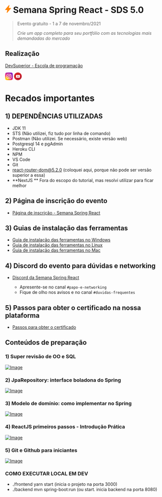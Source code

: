 # ![DevSuperior logo](https://raw.githubusercontent.com/devsuperior/bds-assets/main/ds/devsuperior-logo-small.png) Semana Spring React - SDS 5.0
> Evento gratuito - 1 a 7 de novembro/2021
> 
>  *Crie um app completo para seu portfólio com as tecnologias mais demandadas do mercado*

## Realização
[DevSuperior - Escola de programação](https://devsuperior.com.br)

[![DevSuperior no Instagram](https://raw.githubusercontent.com/devsuperior/bds-assets/main/ds/ig-icon.png)](https://instagram.com/devsuperior.ig)
[![DevSuperior no Youtube](https://raw.githubusercontent.com/devsuperior/bds-assets/main/ds/yt-icon.png)](https://youtube.com/devsuperior)

# Recados importantes

## 1) DEPENDÊNCIAS UTILIZADAS
- JDK 11
- STS (Não utilizei, fiz tudo por linha de comando)
- Postman (Não utilizei. Se necessário, existe versão web)
- Postgresql 14 e pgAdmin
- Heroku CLI
- NPM
- VS Code
- Git
- react-router-dom@5.2.0 (coloquei aqui, porque não pode ser versão superior a essa)
- **NextJS
** Fora do escopo do tutorial, mas resolvi utilizar para ficar melhor

## 2) Página de inscrição do evento
- [Página de inscrição - Semana Spring React](https://devsuperior.com.br/sds5-inscricao-org)

## 3) Guias de instalação das ferramentas
- [Guia de instalação das ferramentas no Windows](https://github.com/devsuperior/sds5/tree/main/_instalacao/windows)
- [Guia de instalação das ferramentas no Linux](https://github.com/devsuperior/sds5/tree/main/_instalacao/linux)
- [Guia de instalação das ferramentas no Mac](https://github.com/devsuperior/sds5/tree/main/_instalacao/mac)

## 4) Discord do evento para dúvidas e networking
- [Discord da Semana Spring React](https://discord.gg/Yx93FvqCDP)

  - Apresente-se no canal `#papo-e-networking`
  - Fique de olho nos avisos e no canal `#duvidas-frequentes`

## 5) Passos para obter o certificado na nossa plataforma
- [Passos para obter o certificado](https://github.com/devsuperior/sds5/tree/main/_certificado)


## Conteúdos de preparação

### 1) Super revisão de OO e SQL

[![Image](https://img.youtube.com/vi/xC_yKw3MYX4/mqdefault.jpg "Vídeo no Youtube")](https://youtu.be/xC_yKw3MYX4)

### 2) JpaRepository: interface boladona do Spring

[![Image](https://img.youtube.com/vi/jh_T5_o3qKE/mqdefault.jpg "Vídeo no Youtube")](https://youtu.be/jh_T5_o3qKE)

### 3) Modelo de domínio: como implementar no Spring

[![Image](https://img.youtube.com/vi/OX5MmJrFTdw/mqdefault.jpg "Vídeo no Youtube")](https://youtu.be/OX5MmJrFTdw)

### 4) ReactJS primeiros passos - Introdução Prática

[![Image](https://img.youtube.com/vi/IOJoJGDowEY/mqdefault.jpg "Vídeo no Youtube")](https://youtu.be/IOJoJGDowEY)

### 5) Git e Github para iniciantes

[![Image](https://img.youtube.com/vi/KLG-jC1fh28/mqdefault.jpg "Vídeo no Youtube")](https://youtu.be/KLG-jC1fh28)


### COMO EXECUTAR LOCAL EM DEV
- ./frontend yarn start (inicia o projeto na porta 3000)
- ./backend mvn spring-boot:run (ou start. inicia backend na porta 8080)